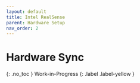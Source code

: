 ```yaml
---
layout: default
title: Intel RealSense
parent: Hardware Setup
nav_order: 2
---
```


# Hardware Sync
{: .no_toc }
Work-in-Progress
{: .label .label-yellow }

<!--

## Intel RealSense D415 Setup
Intel RealSense devices offer the option to externally trigger multiple devices (which serve as **Slave** devices) via the signal of another device (that serves as the **Master** device). This done by using the GPIO port placed on top of the device.

![](https://raw.githubusercontent.com/VCL3D/VolumetricCapture/master/doc/gpio.png)

In order to use this option you will have to assemble a set of cables that enable the **Master** device to send trigger signals to the **Slave** devices. Here is the list of materials for a cable that connects **one** master device with **one** slave:

* 2 x [Connector Housing](http://export.farnell.com/jst-japan-solderless-terminals/shr-09v-s-b/connector-housing-9way/dp/1679115).

* If you only want to use the GPIO port for external syncing between the system's devices then you need only two cables. However, if you want to use any features that may become available by Intel (and make use of other pins of the GPIO port) in the future, then you will need 9 cables for each device-to-device connection. We recommend a good shielded 9-core ribbon cable like [this](http://export.farnell.com/3m/3659-9/ribbon-cable-rnd-flat-9way-30/dp/297057?st=3659-9%20RIBBON%20CABLE).

* Additionally, you will have to get 4 (or 18) x [connector contacts](http://export.farnell.com/jst-japan-solderless-terminals/ssh-003t-p0-2/crimp-terminal-sh-series/dp/1679142).

* If you cannot assemble your own cables, there is a chance to find and purchase ready-made cables but with not many options regarding length.

* You can find further instructions about assembling the hardware sync cables in the corresponding [Intel's white paper](https://realsense.intel.com/wp-content/uploads/sites/63/Multiple_Camera_WhitePaper_rev10.pdf). 

# IntelRealSense D415 Hardware Synchronization Cables
Here you can find information about the parts needed to assemble the synchronization cables for the Intel RealSense sensors, and instructions on how to assemble them.

### Parts List

* 3-core shielded cable - 30m (meters). [Recommendation](https://export.farnell.com/belden/76103ws-008100/shld-flex-cable-3cond-26awg-100ft/dp/2800260)
* 4 x [JST SH Connectors](https://export.farnell.com/jst-japan-solderless-terminals/shr-09v-s-b/connector-housing-9way/dp/1679115?st=JST%20SH)
* 12 x [JST SH Crimp pins](https://export.farnell.com/jst-japan-solderless-terminals/ssh-003t-p0-2/contact-socket-32-28awg-crimp/dp/2479942?st=JST%20SH) (You should get a lot more (like 100), because they are really small and break easily if you are not really careful when assembling the connectors - plus they are really cheap -)
* 4 x 20K Resistors and 22nF Capacitors (Again, you should get a lot more; it is easy to make mistakes)
* 1 x [PA-09 Crimping Tool](https://www.amazon.com/Engineer-PA-09-Micro-Connector-Crimpers/dp/B002AVVO7K)

### Instructions

Firstly the pins that need to be connected are pins 1, 5, and 9. 

Pin #1 is the ground pin.

Pin #5 is the synchronization signal pin

Pin #9 is the General Purpose Input/Output (GPIO) pin

* The schematic for the RC-filters is described in Intel's [white paper](https://realsense.intel.com/wp-content/uploads/sites/63/Intel_RealSense_Multi-camera_Webinar.pdf). 

*In order to avoid ESD events (electro-static discharge events)* a simple passive low-pass RC filter is needed.

A simple breadboard illustration is presented bellow:

![](https://github.com/VCL3D/VolumetricCapture/raw/master/assets/images/bread.png)

Cable length between each sensor should be about 5m long.

![](https://github.com/VCL3D/VolumetricCapture/raw/master/assets/images/cables2.png)

### Assembly Video (on Youtube)

[Assembly Video](https://youtu.be/E3PzERRZgHU)

-->